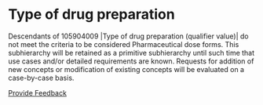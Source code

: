 # Type of drug preparation

Descendants of 105904009 |Type of drug preparation (qualifier value)| do not meet the criteria to be considered Pharmaceutical dose forms. This subhierarchy will be retained as a primitive subhierarchy until such time that use cases and/or detailed requirements are known. Requests for addition of new concepts or modification of existing concepts will be evaluated on a case-by-case basis.






<a href="https://docs.google.com/forms/d/e/1FAIpQLScTmbZIf0UEQwYDkY27EEWBkaiYkHSbR0_9DmFrMLXoQLyL7Q/viewform?usp=pp_url&entry.1767247133=SCT+Editorial+Guide&entry.670899847=Type%20of%20drug%20preparation" class="button primary">Provide Feedback</a>
